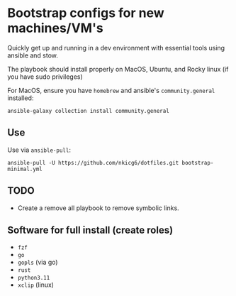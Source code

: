 # Bootstrap configs for new machines/VM's
Quickly get up and running in a dev environment with essential tools using ansible and stow. 

The playbook should install properly on MacOS, Ubuntu, and Rocky linux (if you have sudo privileges)

For MacOS, ensure you have `homebrew` and ansible's `community.general` installed:

```ansible-galaxy collection install community.general```

## Use

Use via `ansible-pull`:

```
ansible-pull -U https://github.com/nkicg6/dotfiles.git bootstrap-minimal.yml
```

## TODO

* Create a remove all playbook to remove symbolic links. 


## Software for full install (create roles)
- `fzf`
- `go`
- `gopls` (via go)
- `rust`
- `python3.11`
- `xclip` (linux)


